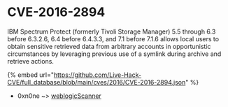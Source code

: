 # CVE-2016-2894

IBM Spectrum Protect (formerly Tivoli Storage Manager) 5.5 through 6.3 before 6.3.2.6, 6.4 before 6.4.3.3, and 7.1 before 7.1.6 allows local users to obtain sensitive retrieved data from arbitrary accounts in opportunistic circumstances by leveraging previous use of a symlink during archive and retrieve actions.

{% embed url="https://github.com/Live-Hack-CVE/full_database/blob/main/cves/2016/CVE-2016-2894.json" %}


* 0xn0ne ~> [weblogicScanner](https://zeste.alice-snow.ru/2016/database/cve-2016-2894/weblogicscanner-0xn0ne)